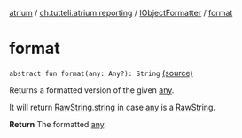 [atrium](../../index.md) / [ch.tutteli.atrium.reporting](../index.md) / [IObjectFormatter](index.md) / [format](.)

# format

`abstract fun format(any: Any?): String` [(source)](https://github.com/robstoll/atrium/tree/master/atrium-api/src/main/kotlin/ch/tutteli/atrium/reporting/IObjectFormatter.kt#L20)

Returns a formatted version of the given [any](format.md#ch.tutteli.atrium.reporting.IObjectFormatter$format(kotlin.Any)/any).

It will return [RawString.string](../-raw-string/string.md) in case [any](format.md#ch.tutteli.atrium.reporting.IObjectFormatter$format(kotlin.Any)/any) is a [RawString](../-raw-string/index.md).

**Return**
The formatted [any](format.md#ch.tutteli.atrium.reporting.IObjectFormatter$format(kotlin.Any)/any).

